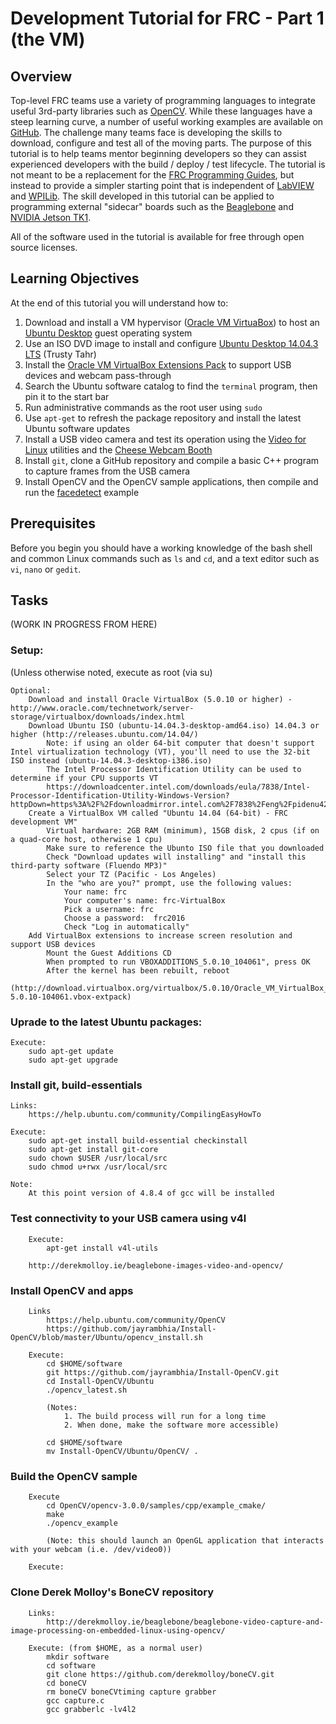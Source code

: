 # Development Tutorial for FRC - Part 1 (the VM)

## Overview

Top-level FRC teams use a variety of programming languages to integrate useful 3rd-party libraries such as [OpenCV](http://opencv.org). While these languages have a steep learning curve, a number of useful working examples are available on [GitHub](http://www.github.com). The challenge many teams face is developing the skills to download, configure and test all of the moving parts. The purpose of this tutorial is to help teams mentor beginning developers so they can assist experienced developers with the build / deploy / test lifecycle. The tutorial is not meant to be a replacement for the [FRC Programming Guides](http://wpilib.screenstepslive.com/s/4485), but instead to provide a simpler starting point that is independent of [LabVIEW](http://www.ni.com/labview/) and [WPILib](https://usfirst.collab.net/sf/projects/wpilib/).  The skill developed in this tutorial can be applied to programming external "sidecar" boards such as the [Beaglebone](http://beagleboard.org/bone) and [NVIDIA Jetson TK1](https://developer.nvidia.com/embedded/develop/hardware).

All of the software used in the tutorial is available for free through open source licenses.

## Learning Objectives

At the end of this tutorial you will understand how to:

1. Download and install a VM hypervisor ([Oracle VM VirtuaBox](https://www.virtualbox.org/)) to host an [Ubuntu Desktop](http://www.ubuntu.com/desktop) guest operating system
1. Use an ISO DVD image to install and configure [Ubuntu Desktop 14.04.3 LTS](http://www.ubuntu.com/download/desktop) (Trusty Tahr)
1. Install the [Oracle VM VirtualBox Extensions Pack](https://www.virtualbox.org/manual/ch01.html#intro-installing) to support USB devices and webcam pass-through 
1. Search the Ubuntu software catalog to find the `terminal` program, then pin it to the start bar
1. Run administrative commands as the root user using `sudo`
1. Use `apt-get` to refresh the package repository and install the latest Ubuntu software updates
1. Install a USB video camera and test its operation using the [Video for Linux](http://www.linuxtv.org/) utilities and the [Cheese Webcam Booth](https://wiki.gnome.org/Apps/Cheese)
1. Install `git`, clone a GitHub repository and compile a basic C++ program to capture frames from the USB camera
1. Install OpenCV and the OpenCV sample applications, then compile and run the [facedetect](http://docs.opencv.org/master/d7/d8b/tutorial_py_face_detection.html#gsc.tab=0) example

## Prerequisites

Before you begin you should have a working knowledge of the bash shell and common Linux commands such as `ls` and `cd`, and a text editor such as `vi`, `nano` or `gedit`. 

## Tasks

(WORK IN PROGRESS FROM HERE)

### Setup:

(Unless otherwise noted, execute as root (via su)

	Optional:
		Download and install Oracle VirtualBox (5.0.10 or higher) - http://www.oracle.com/technetwork/server-storage/virtualbox/downloads/index.html
		Download Ubuntu ISO (ubuntu-14.04.3-desktop-amd64.iso) 14.04.3 or higher (http://releases.ubuntu.com/14.04/)
			Note: if using an older 64-bit computer that doesn't support Intel virtualization technology (VT), you'll need to use the 32-bit ISO instead (ubuntu-14.04.3-desktop-i386.iso)
			The Intel Processor Identification Utility can be used to determine if your CPU supports VT
			https://downloadcenter.intel.com/downloads/eula/7838/Intel-Processor-Identification-Utility-Windows-Version?httpDown=https%3A%2F%2Fdownloadmirror.intel.com%2F7838%2Feng%2Fpidenu42.msi
		Create a VirtualBox VM called "Ubuntu 14.04 (64-bit) - FRC development VM"
			Virtual hardware: 2GB RAM (minimum), 15GB disk, 2 cpus (if on a quad-core host, otherwise 1 cpu)
			Make sure to reference the Ubunto ISO file that you downloaded
			Check "Download updates will installing" and "install this third-party software (Fluendo MP3)"
			Select your TZ (Pacific - Los Angeles)
			In the "who are you?" prompt, use the following values:
				Your name: frc
				Your computer's name: frc-VirtualBox
				Pick a username: frc
				Choose a password:  frc2016
				Check "Log in automatically"
		Add VirtualBox extensions to increase screen resolution and support USB devices
        	Mount the Guest Additions CD
            When prompted to run VBOXADDITIONS_5.0.10_104061", press OK
            After the kernel has been rebuilt, reboot
        (http://download.virtualbox.org/virtualbox/5.0.10/Oracle_VM_VirtualBox_Extension_Pack-5.0.10-104061.vbox-extpack)

### Uprade to the latest Ubuntu packages:

	Execute:
		sudo apt-get update	
		sudo apt-get upgrade

### Install git, build-essentials

	Links:
		https://help.ubuntu.com/community/CompilingEasyHowTo

	Execute:
		sudo apt-get install build-essential checkinstall
		sudo apt-get install git-core
		sudo chown $USER /usr/local/src
		sudo chmod u+rwx /usr/local/src

	Note:
		At this point version of 4.8.4 of gcc will be installed

### Test connectivity to your USB camera using v4l

		Execute:
			apt-get install v4l-utils
			
		http://derekmolloy.ie/beaglebone-images-video-and-opencv/

		
### Install OpenCV and apps

		Links
			https://help.ubuntu.com/community/OpenCV
			https://github.com/jayrambhia/Install-OpenCV/blob/master/Ubuntu/opencv_install.sh

		Execute:
			cd $HOME/software
			git https://github.com/jayrambhia/Install-OpenCV.git
			cd Install-OpenCV/Ubuntu
			./opencv_latest.sh

			(Notes: 
				1. The build process will run for a long time
				2. When done, make the software more accessible)

			cd $HOME/software
			mv Install-OpenCV/Ubuntu/OpenCV/ .
		
### Build the OpenCV sample

		Execute
			cd OpenCV/opencv-3.0.0/samples/cpp/example_cmake/
			make
			./opencv_example

			(Note: this should launch an OpenGL application that interacts with your webcam (i.e. /dev/video0))

		Execute:
			
### Clone Derek Molloy's BoneCV repository

		Links:
			http://derekmolloy.ie/beaglebone/beaglebone-video-capture-and-image-processing-on-embedded-linux-using-opencv/

		Execute: (from $HOME, as a normal user)
			mkdir software
			cd software
			git clone https://github.com/derekmolloy/boneCV.git
			cd boneCV
			rm boneCV boneCVtiming capture grabber
			gcc capture.c
			gcc grabberlc -lv4l2
			
